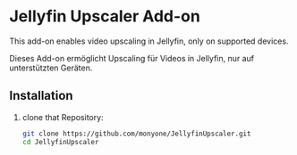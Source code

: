 # Jellyfin Upscaler Add-on

This add-on enables video upscaling in Jellyfin, only on supported devices.

Dieses Add-on ermöglicht Upscaling für Videos in Jellyfin, nur auf unterstützten Geräten.

## Installation

1. clone that Repository:
   ```bash
   git clone https://github.com/monyone/JellyfinUpscaler.git
   cd JellyfinUpscaler

